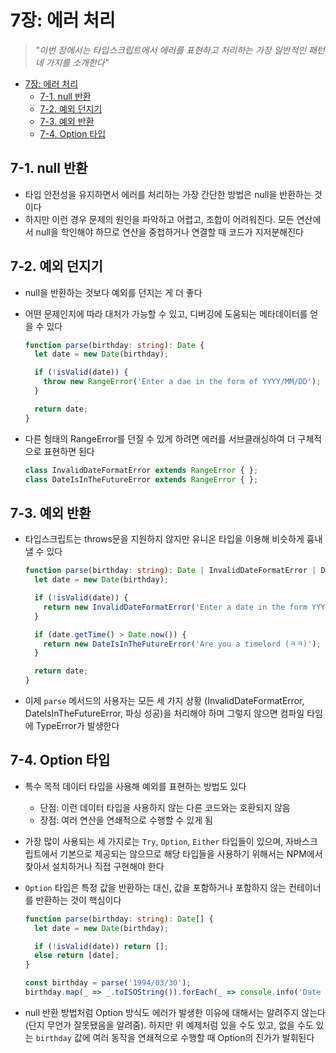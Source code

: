 # 7장: 에러 처리

> _"이번 장에서는 타입스크립트에서 에러를 표현하고 처리하는 가장 일반적인 패턴 네 가지를 소개한다"_

- [7장: 에러 처리](#7장-에러-처리)
  - [7-1. null 반환](#7-1-null-반환)
  - [7-2. 예외 던지기](#7-2-예외-던지기)
  - [7-3. 예외 반환](#7-3-예외-반환)
  - [7-4. Option 타입](#7-4-option-타입)

## 7-1. null 반환

- 타입 안전성을 유지하면서 에러를 처리하는 가장 간단한 방법은 null을 반환하는 것이다
- 하지만 이런 경우 문제의 원인을 파악하고 어렵고, 조합이 어려워진다. 모든 연산에서 null을 학인해야 하므로 연산을 중첩하거나 연결할 때 코드가 지저분해진다

## 7-2. 예외 던지기

- null을 반환하는 것보다 예외를 던지는 게 더 좋다
- 어떤 문제인지에 따라 대처가 가능할 수 있고, 디버깅에 도움되는 메타데이터를 얻을 수 있다

  ```Typescript
  function parse(birthday: string): Date {
    let date = new Date(birthday);

    if (!isValid(date)) {
      throw new RangeError('Enter a dae in the form of YYYY/MM/DD');
    }

    return date;
  }
  ```

- 다른 헝태의 RangeError를 던질 수 있게 하려면 에러를 서브클래싱하여 더 구체적으로 표현하면 된다

  ```Typescript
  class InvalidDateFormatError extends RangeError { };
  class DateIsInTheFutureError extends RangeError { };
  ```

## 7-3. 예외 반환

- 타입스크립트는 throws문을 지원하지 않지만 유니온 타입을 이용해 비슷하게 흉내낼 수 있다

  ```ts
  function parse(birthday: string): Date | InvalidDateFormatError | DateIsInTheFutureError {
    let date = new Date(birthday);

    if (!isValid(date)) {
      return new InvalidDateFormatError('Enter a date in the form YYYY/MM/DD');
    }

    if (date.getTime() > Date.now()) {
      return new DateIsInTheFutureError('Are you a timelord (ㅋㅋ)');
    }

    return date;
  }
  ```

- 이제 `parse` 메서드의 사용자는 모든 세 가지 상황 (InvalidDateFormatError, DateIsInTheFutureError, 파싱 성공)을 처리해야 하며 그렇지 않으면 컴파일 타임에 TypeError가 발생한다

## 7-4. Option 타입

- 특수 목적 데이터 타입을 사용해 예외를 표현하는 방법도 있다
  - 단점: 이런 데이터 타입을 사용하지 않는 다른 코드와는 호환되지 않음
  - 장점: 여러 연산을 연쇄적으로 수행할 수 있게 됨
- 가장 많이 사용되는 세 가지로는 `Try`, `Option`, `Either` 타입들이 있으며, 자바스크립트에서 기본으로 제공되는 않으므로 해당 타입들을 사용하기 위해서는 NPM에서 찾아서 설치하거나 직접 구현해야 한다
- `Option` 타입은 특정 값을 반환하는 대신, 값을 포함하거나 포함하지 않는 컨테이너를 반환하는 것이 핵심이다

  ```ts
  function parse(birthday: string): Date[] {
    let date = new Date(birthday);

    if (!isValid(date)) return [];
    else return [date];
  }

  const birthday = parse('1994/03/30');
  birthday.map(_ => _.toISOString()).forEach(_ => console.info('Date is', _));
  ```

- null 반환 방법처럼 Option 방식도 에러가 발생한 이유에 대해서는 알려주지 않는다 (단지 무언가 잘못됐음을 알려줌). 하지만 위 예제처럼 있을 수도 있고, 없을 수도 있는 `birthday` 값에 여러 동작을 연쇄적으로 수행할 때 Option의 진가가 발휘된다

